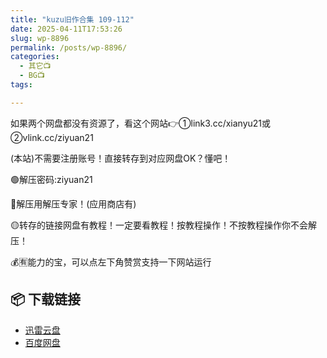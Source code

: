 ```yaml
---
title: "kuzu旧作合集 109-112"
date: 2025-04-11T17:53:26
slug: wp-8896
permalink: /posts/wp-8896/
categories:
  - 其它📺
  - BG📺
tags:

---
```


如果两个网盘都没有资源了，看这个网站👉①link3.cc/xianyu21或②vlink.cc/ziyuan21

(本站)不需要注册账号！直接转存到对应网盘OK？懂吧！

🟢解压密码:ziyuan21

🔵解压用解压专家！(应用商店有)

🟡转存的链接网盘有教程！一定要看教程！按教程操作！不按教程操作你不会解压！

💰🈶能力的宝，可以点左下角赞赏支持一下网站运行

## 📦 下载链接
- [迅雷云盘](https://blziyuan21.com/pay-download/8896?key=ba58a83e4b&down_id=0)
- [百度网盘](https://blziyuan21.com/pay-download/8896?key=ba58a83e4b&down_id=1)

